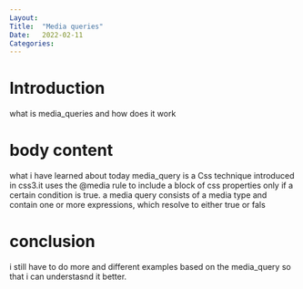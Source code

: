 ```yaml
---
Layout:
Title:	"Media queries"
Date:	2022-02-11
Categories:
---
```

# Introduction
what is media_queries and how does it work


# body content
what i have learned about today media_query is a Css technique introduced in css3.it uses the @media rule to include a block of css 
properties only if a certain condition is true. a media query consists of a media type and contain one or more expressions, which resolve to either true or fals




# conclusion
i still have to do more and different examples based on the media_query so that i can understasnd it better. 